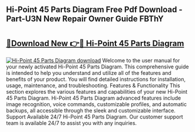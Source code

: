 ## Hi-Point 45 Parts Diagram Free Pdf Download - Part-U3N New Repair Owner Guide FBThY

# <h2><a href="http://dfi71o3.blite.top/?on=Hi-Point+45+Parts+Diagram">🔗Download New 👉🔴 Hi-Point 45 Parts Diagram</a></h2>

[![Hi-Point 45 Parts Diagram download](https://i.imgur.com/lujVjoI.png)](http://dfi71o3.blite.top/?on=Hi-Point+45+Parts+Diagram)
Welcome to the user manual for your newly activated Hi-Point 45 Parts Diagram. This comprehensive guide is intended to help you understand and utilize all of the features and benefits of your product. You will find detailed instructions for installation, usage, maintenance, and troubleshooting. Features & Functionality This section explores the various features and capabilities of your new Hi-Point 45 Parts Diagram. Hi-Point 45 Parts Diagram advanced features include image recognition, voice commands, customizable profiles, and automatic backups, all accessible through the sleek and customizable interface. Support Available 24/7 Hi-Point 45 Parts Diagram. Our customer support team is available 24/7 to assist you with any inquiries.
